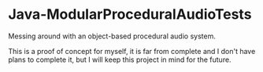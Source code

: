 # Java-ModularProceduralAudioTests
Messing around with an object-based procedural audio system.

This is a proof of concept for myself, it is far from complete and I don't have plans to complete it, but I will keep this project in mind for the future.
